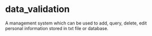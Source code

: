# data_validation
A management system which can be used to add, query, delete, edit personal information stored in txt file or database.
